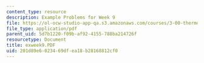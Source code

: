 ```yaml
---
content_type: resource
description: Example Problems for Week 9
file: https://ol-ocw-studio-app-qa.s3.amazonaws.com/courses/3-00-thermodynamics-of-materials-fall-2002/201d89e6023469dfea18b28168812cf0_exweek9.PDF
file_type: application/pdf
parent_uid: 5d7b1220-f09b-af92-4155-788ba214726f
resourcetype: Document
title: exweek9.PDF
uid: 201d89e6-0234-69df-ea18-b28168812cf0
---
```

